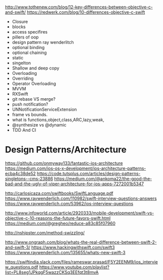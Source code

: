 http://www.tothenew.com/blog/12-key-differences-between-objective-c-and-swift/
https://redwerk.com/blog/10-differences-objective-c-swift

* Closure
* blocks
* access specifires
* pillers of oop
* design pattern ray wenderlitch
* optional binding 
* optional chaining 
* static
* singelton
* Shallow and deep copy
* Overloading
* Overriding
* Operator Overloading
* MVVM
* RXSwift
* git rebase VS merge?
* push notification?
* UNNotificationServiceExtension
* frame vs bounds.
* what is functions,object,class,ARC,lazy,weak,
* @synthesize vs @dynamic
* TDD And CI


# Design Patterns/Architecture
https://github.com/onmyway133/fantastic-ios-architecture
https://medium.com/ios-os-x-development/ios-architecture-patterns-ecba4c38de52
https://code.tutsplus.com/articles/design-patterns-singletons--cms-23886
https://medium.com/@ankoma22/the-good-the-bad-and-the-ugly-of-viper-architecture-for-ios-apps-7272001b5347

http://carlosicaza.com/swiftbooks/SwiftLanguage.pdf
https://www.raywenderlich.com/110982/swift-interview-questions-answers
https://www.raywenderlich.com/53962/ios-interview-questions

http://www.infoworld.com/article/2920333/mobile-development/swift-vs-objective-c-10-reasons-the-future-favors-swift.html
https://medium.com/@gregheo/reduce-a83c85f07960

http://nshipster.com/method-swizzling/

http://www.ongraph.com/blog/whats-the-real-difference-between-swift-2-and-swift-3/
https://www.hackingwithswift.com/swift3
https://www.raywenderlich.com/135655/whats-new-swift-3

https://swiftindia.slack.com/files/rameswar.prasad/F5Y2EENM9/ios_interview_questions.pdf
https://www.youtube.com/playlist?list=PL8seg1JPkqgF5wazzCKSq3EEfqt3t8mvA
